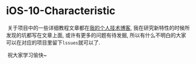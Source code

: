 # iOS-10-Characteristic

​	关于项目中的一些详细教程文章都在[我的个人技术博客](https://cainrun.github.io/iOS%2010特性.html), 我在研究新特性的时候所发现的坑都写在文章上面, 或许有更多的问题有待发掘, 所以有什么不明白的大家可以在对应的项目里留下`lssues`就可以了.

​	祝大家学习愉快~